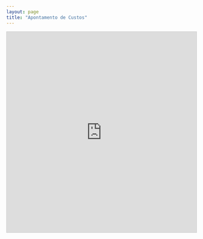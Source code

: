 ```yaml
---
layout: page
title: "Apontamento de Custos"
---
```


<iframe class="airtable-embed" src="https://airtable.com/embed/shrBgdTIeEcBaaIY1?backgroundColor=cyan&layout=card&viewControls=on" frameborder="0" onmousewheel="" width="100%" height="533" style="background: transparent; border: 1px solid #ccc;"></iframe>